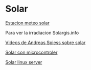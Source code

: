 # Solar

[Estacion meteo solar](https://www.instructables.com/id/Solar-Powered-WiFi-Weather-Station-V20/)

Para ver la irradiacion  Solargis.info

[Videos de Andreas Spiess sobre solar](https://www.youtube.com/watch?v=WdP4nVQX-j0&list=PL3XBzmAj53Rl6hxunDxEm4V98qK_75g-m&index=4)


[Solar con microcontroler](https://www.hackster.io/jonasvugt/esp8266-solar-moisture-sensor-with-supercapacitors-751865)

[Solar linux server](https://hackaday.com/2018/11/02/the-linux-throwie-powering-a-linux-server-with-a-300mw-solar-panel/)
